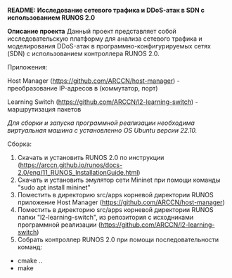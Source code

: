 **README: Исследование сетевого трафика и DDoS-атак в SDN с использованием RUNOS 2.0**

**Описание проекта**
Данный проект представляет собой исследовательскую платформу для анализа сетевого трафика и моделирования DDoS-атак в программно-конфигурируемых сетях (SDN) с использованием контроллера RUNOS 2.0.

Приложения:

Host Manager (https://github.com/ARCCN/host-manager)  - преобразование IP-адресов в (коммутатор, порт)

Learning Switch (https://github.com/ARCCN/l2-learning-switch) - маршрутизация пакетов

*Для сборки и запуска программной реализации необходима виртуальная машина с установленно OS Ubuntu версии 22.10.*

Сборка:

1) Скачать и установить RUNOS 2.0 по инструкции (https://arccn.github.io/runos/docs-2.0/eng/11_RUNOS_InstallationGuide.html)
2) Скачать и установить эмулятор сети Mininet при помощи команды "sudo apt install mininet"
3) Поместить в директорию src/apps корневой директории RUNOS приложение Host Manager (https://github.com/ARCCN/host-manager)
4) Поместить в директорию src/apps корневой директории RUNOS папки "l2-learning-switch",  из репозитория с исходниками программной реализации (https://github.com/ARCCN/l2-learning-switch)
5) Собрать контроллер RUNOS 2.0 при помощи последовательности команд:
  - cmake ..
  - make
  